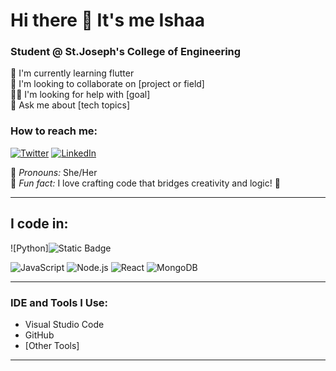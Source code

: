 # Hi there 👋 It's me Ishaa

### Student @ St.Joseph's College of Engineering
 
🌱 I'm currently learning flutter  
🤝 I'm looking to collaborate on [project or field]  
👨‍💻 I'm looking for help with [goal]  
💬 Ask me about [tech topics]

### How to reach me:
[![Twitter](https://img.shields.io/badge/Twitter-blue?logo=twitter&logoColor=white)](https://twitter.com/yourusername)
[![LinkedIn](https://img.shields.io/badge/LinkedIn-blue?logo=linkedin&logoColor=white)](https://linkedin.com/in/yourusername)

👤 *Pronouns:* She/Her  
🎉 *Fun fact:* I love crafting code that bridges creativity and logic! 🚀

---

## I code in:

![Python]![Static Badge](https://img.shields.io/badge/https%3A%2F%2Fimg.shields.io%2Fbadge%2Fjava-blue)


![JavaScript](https://img.shields.io/badge/-JavaScript-F7DF1E?logo=javascript&logoColor=black)
![Node.js](https://img.shields.io/badge/-Node.js-339933?logo=node.js&logoColor=white)
![React](https://img.shields.io/badge/-React-61DAFB?logo=react&logoColor=black)
![MongoDB](https://img.shields.io/badge/-MongoDB-47A248?logo=mongodb&logoColor=white)

---

### IDE and Tools I Use:
- Visual Studio Code
- GitHub
- [Other Tools]

---
